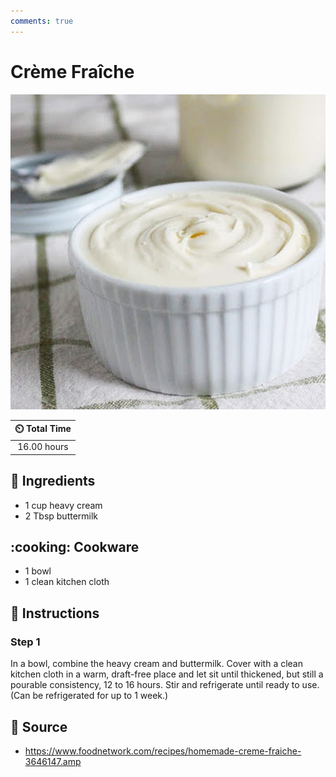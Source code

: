 ```yaml
---
comments: true
---
```

# Crème Fraîche

![Crème Fraîche](../assets/images/crème-fraîche.jpg)

| :timer_clock: Total Time |
|:-----------------------: |
| 16.00 hours |

## :salt: Ingredients

- 1 cup heavy cream
- 2 Tbsp buttermilk

## :cooking: Cookware

- 1 bowl
- 1 clean kitchen cloth

## :pencil: Instructions

### Step 1

In a bowl, combine the heavy cream and buttermilk. Cover with a clean kitchen cloth in a warm, draft-free place and let
sit until thickened, but still a pourable consistency, 12 to 16 hours. Stir and refrigerate until ready to use. (Can be
refrigerated for up to 1 week.)

## :link: Source

- <https://www.foodnetwork.com/recipes/homemade-creme-fraiche-3646147.amp>
